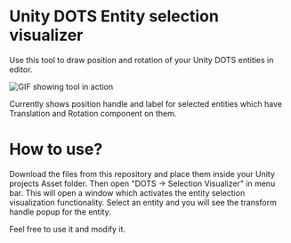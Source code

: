 # Unity DOTS Entity selection visualizer

Use this tool to draw position and rotation of your Unity DOTS entities in editor.  

![GIF showing tool in action](https://media.giphy.com/media/d5xB37d5q87RrF9uaU/source.gif)

Currently shows position handle and label for selected entities which have Translation and Rotation component on them.

# How to use?
Download the files from this repository and place them inside your Unity projects Asset folder.
Then open "DOTS -> Selection Visualizer" in menu bar. This will open a window which activates the entity selection visualization functionality.
Select an entity and you will see the transform handle popup for the entity.

Feel free to use it and modify it.

